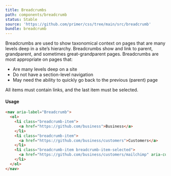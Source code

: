 ```yaml
---
title: Breadcrumbs
path: components/breadcrumb
status: Stable
source: 'https://github.com/primer/css/tree/main/src/breadcrumb'
bundle: breadcrumb
---
```


Breadcrumbs are used to show taxonomical context on pages that are many levels deep in a site’s hierarchy. Breadcrumbs show and link to parent, grandparent, and sometimes great-grandparent pages. Breadcrumbs are most appropriate on pages that:

- Are many levels deep on a site
- Do not have a section-level navigation
- May need the ability to quickly go back to the previous (parent) page

All items must contain links, and the last item must be selected.

#### Usage

```html live
<nav aria-label="Breadcrumb">
  <ol>
    <li class="breadcrumb-item">
      <a href="https://github.com/business">Business</a>
    </li>
    <li class="breadcrumb-item">
      <a href="https://github.com/business/customers">Customers</a>
    </li>
    <li class="breadcrumb-item breadcrumb-item-selected">
      <a href="https://github.com/business/customers/mailchimp" aria-current="page">MailChimp</a>
    </li>
  </ol>
</nav>
```
